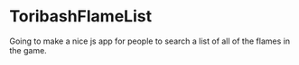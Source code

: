 # ToribashFlameList
Going to make a nice js app for people to search a list of all of the flames in the game.
